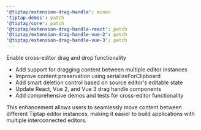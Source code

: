 ```yaml
---
'@tiptap/extension-drag-handle': minor
'tiptap-demos': patch
'@tiptap/core': patch
'@tiptap/extension-drag-handle-react': patch
'@tiptap/extension-drag-handle-vue-2': patch
'@tiptap/extension-drag-handle-vue-3': patch
---
```


Enable cross-editor drag and drop functionality

- Add support for dragging content between multiple editor instances
- Improve content preservation using serializeForClipboard
- Add smart deletion control based on source editor's editable state
- Update React, Vue 2, and Vue 3 drag handle components
- Add comprehensive demos and tests for cross-editor functionality

This enhancement allows users to seamlessly move content between different Tiptap editor instances, making it easier to build applications with multiple interconnected editors.
